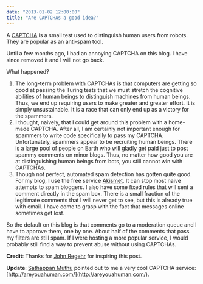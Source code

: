 ```yaml
---
date: "2013-01-02 12:00:00"
title: "Are CAPTCHAs a good idea?"
---
```




A [CAPTCHA](https://en.wikipedia.org/wiki/CAPTCHA) is a small test used to distinguish human users from robots. They are popular as an anti-spam tool.

Until a few months ago, I had an annoying CAPTCHA on this blog. I have since removed it and I will not go back.

What happened?

1. The long-term problem with CAPTCHAs is that computers are getting so good at passing the Turing tests that we must stretch the cognitive abilities of human beings to distinguish machines from human beings. Thus, we end up requiring users to make greater and greater effort. It is simply unsustainable. It is a race that can only end up as a victory for the spammers.
1. I thought, naively, that I could get around this problem with a home-made CAPTCHA. After all, I am certainly not important enough for spammers to write code specifically to pass my CAPTCHA. Unfortunately, spammers appear to be recruiting human beings. There is a large pool of people on Earth who will gladly get paid just to post spammy comments on minor blogs. Thus, no matter how good you are at distinguishing human beings from bots, you still cannot win with CAPTCHAs.
1. Though not perfect, automated spam detection has gotten quite good. For my blog, I use the free service [Akismet](http://akismet.com/). It can stop most naive attempts to spam bloggers. I also have some fixed rules that will sent a comment directly in the spam box. There is a small fraction of the legitimate comments that I will never get to see, but this is already true with email. I have come to grasp with the fact that messages online sometimes get lost.


So the default on this blog is that comments go to a moderation queue and I have to approve them, one by one. About half of the comments that pass my filters are still spam. If I were hosting a more popular service, I would probably still find a way to prevent abuse without using CAPTCHAs.

__Credit__: Thanks for [John Regehr](http://www.cs.utah.edu/~regehr/) for inspiring this post.

__Update__: [Sathappan Muthu](http://about.me/sathappan) pointed out to me a very cool CAPTCHA service: [http://areyouahuman.com/](http://areyouahuman.com/).

